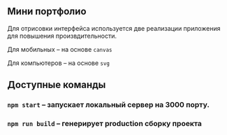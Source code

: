 ## Мини портфолио

Для отрисовки интерфейса используется две реализации приложения для повышения 
произвдительности.

Для мобильных – на основе `canvas`

Для компьютеров – на основе `svg`

## Доступные команды

### `npm start` – запускает локальный сервер на 3000 порту.

### `npm run build` – генерирует production сборку проекта